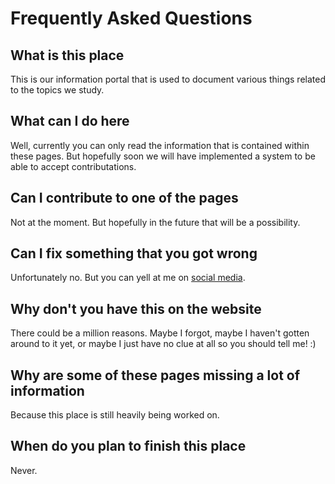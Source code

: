 # Frequently Asked Questions

## What is this place

This is our information portal that is used to document various things
related to the topics we study.

## What can I do here

Well, currently you can only read the information that is contained within these
pages. But hopefully soon we will have implemented a system to be able to
accept contributations.

## Can I contribute to one of the pages

Not at the moment. But hopefully in the future that will be a possibility.

## Can I fix something that you got wrong

Unfortunately no. But you can yell at me on [social media](https://twitter.com/just_some_d00d).

## Why don't you have this on the website

There could be a million reasons. Maybe I forgot, maybe I haven't gotten
around to it yet, or maybe I just have no clue at all
so you should tell me! :)

## Why are some of these pages missing a lot of information

Because this place is still heavily being worked on.

## When do you plan to finish this place

Never.
